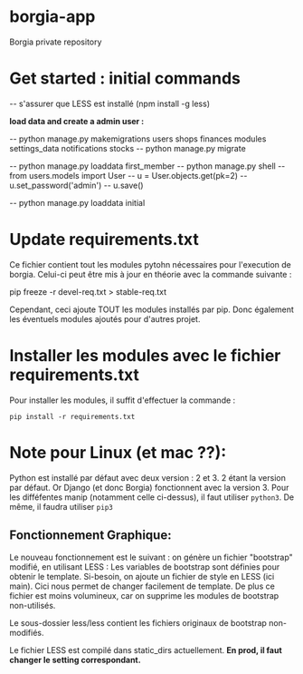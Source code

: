 # borgia-app
Borgia private repository

# Get started : initial commands

-- s'assurer que LESS est installé (npm install -g less)

__load data and create a admin user :__

-- python manage.py makemigrations users shops finances modules settings_data notifications stocks
-- python manage.py migrate

-- python manage.py loaddata first_member
-- python manage.py shell
-- from users.models import User
-- u = User.objects.get(pk=2)
-- u.set_password('admin')
-- u.save()

-- python manage.py loaddata initial


# Update requirements.txt
Ce fichier contient tout les modules pytohn nécessaires pour l'execution de borgia.
Celui-ci peut être mis à jour en théorie avec la commande suivante :

pip freeze -r devel-req.txt > stable-req.txt

Cependant, ceci ajoute TOUT les modules installés par pip. Donc également les éventuels modules ajoutés pour d'autres projet.

# Installer les modules avec le fichier requirements.txt

Pour installer les modules, il suffit d'effectuer la commande :

``pip install -r requirements.txt``


# Note pour Linux (et mac ??):

Python est installé par défaut avec deux version : 2 et 3. 2 étant la version par défaut.
Or Django (et donc Borgia) fonctionnent avec la version 3. Pour les difféfentes manip (notamment celle ci-dessus), il faut utiliser ``python3``. De même, il faudra utiliser ``pip3``


## Fonctionnement Graphique:

 Le nouveau fonctionnement est le suivant : on génère un fichier "bootstrap" modifié, en utilisant LESS :
 Les variables de bootstrap sont définies pour obtenir le template.
 Si-besoin, on ajoute un fichier de style en LESS (ici main). Cici nous permet de changer facilement de template.
 De plus ce fichier est moins volumineux, car on supprime les modules de bootstrap non-utilisés.

 Le sous-dossier less/less contient les fichiers originaux de bootstrap non-modifiés.

 Le fichier LESS est compilé dans static_dirs actuellement. __En prod, il faut changer le setting correspondant.__
